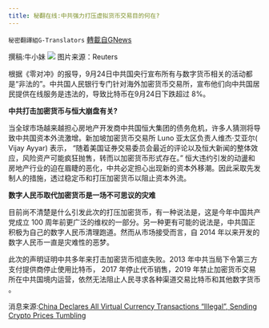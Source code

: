 ```yaml
---
title: 秘翻在线:中共强力打压虚拟货币交易目的何在?
---
```

`秘密翻譯組G-Translators` [轉載自GNews](https://gnews.org/zh-hans/1552603/)

撰稿:牛小妹
![](https://assets.gnews.org/wp-content/uploads/2021/09/epa-1.jpg)
图片来源：Reuters

根据《零对冲》的报导，9月24日中共国央行宣布所有与数字货币相关的活动都是“非法的”。中共国人民银行专门针对海外加密货币交易所，宣布他们向中共国居民提供在线服务是违法的，导致比特币在9月24日下跌超过 8%。

**中共打击加密货币与恒大崩盘有关?**

当全球市场越来越担心房地产开发商中共国恒大集团的债务危机，许多人猜测将导致中共国资本外流激增。新加坡加密货币交易所 Luno 亚太区负责人维杰·艾亚尔( Vijay Ayyar) 表示， “随着美国证券交易委员会最近的评论以及恒大新闻的整体效应，风险资产可能疯狂抛售，转而以加密货币形式存在。” 恒大违约引发的动盪和房地产行业的迫在眉睫的恶化，中共必定担心出现新的资本外移潮。因此采取先发制人的措施，透过稳定币和打压加密货币以阻止资本外流。

**数字人民币取代加密货币是一场不可思议的灾难**

目前尚不清楚是什么引发此次的打压加密货币，有一种说法是，这是今年中国共产党成立 100 周年前更广泛的维权的一部分。另一种更有可能的说法是，中共国正积极为自己的数字人民币清理跑道。然而从市场接受而言，自 2014 年以来开发的数字人民币一直是灾难性的恶梦。

此次的声明证明中共多年来打击加密货币彻底失败。2013 年中共当局下令第三方支付提供商停止使用比特币， 2017 年停止代币销售，2019 年禁止加密货币交易所在中共国境内运营，依然无法阻止人民寻求各种渠道交易比特币和其他数字货币 。

消息来源:[China Declares All Virtual Currency Transactions “Illegal”, Sending Crypto Prices Tumbling](http://China%20Declares%20All%20Virtual%20Currency%20Transactions%20&quot;Illegal&quot;,%20Sending%20Crypto%20Prices%20Tumbling)
